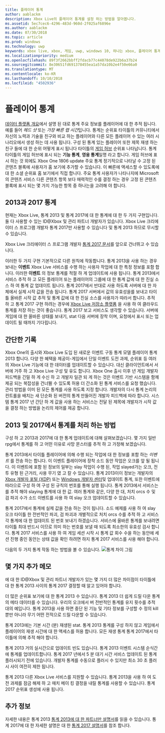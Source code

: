```yaml
---
title: 플레이어 통계
author: aablackm
description: Xbox Live의 플레이어 통계를 설정 하는 방법을 알아봅니다.
ms.assetid: 5ec7cec6-4296-483d-960d-2f025af6896e
ms.author: aablackm
ms.date: 07/30/2018
ms.topic: article
ms.prod: windows
ms.technology: uwp
keywords: xbox live, xbox, 게임, uwp, windows 10, 하나는 xbox, 플레이어 통계, 순위표
ms.localizationpriority: medium
ms.openlocfilehash: 89f3f2662bbff2fdacb77c44078de922b6a37b24
ms.sourcegitcommit: 8e30651fd691378455ea1a57da10b2e4f50e66a0
ms.translationtype: MT
ms.contentlocale: ko-KR
ms.lasthandoff: 10/10/2018
ms.locfileid: "4502936"
---
```

# <a name="player-stats"></a>플레이어 통계

[데이터 플랫폼 개요](../data-platform/data-platform.md)에서 설명 된 대로 통계 주요 정보를 플레이어에 대 한 추적 됩니다. 예를 들어 *헤드 샷* 또는 *가장 빠른 랩 시간*입니다. 통계는 순위표 타이틀의 커뮤니티에서 자신의 노력과 기술을 친구와 비교 하는 플레이어와 다른 모든 플레이어 수 있는 여러 시나리오에서 생성 하는 데 사용 됩니다. 구성 된 통계 있는 플레이어 또한 제목 재생 하는 친구 들에 대 한 순위 어떻게 표시 됩니다 타이틀의 [게임 허브](../data-platform/designing-xbox-live-experiences.md) 순위표 나타납니다. 통계 타이틀의 게임 허브에 표시 되는 **기능 통계**, **영웅 통계**일명 라고 합니다. 게임 허브에 표시 하는 것 외에도 Xbox One 1806 update 주요 통계 정기적으로 나타날 수 고정 된 콘텐츠 블록에 사용자가 홈 보기에 추가할 수 있습니다. 이 빠른에 액세스할 수 있도록에 대 한 소셜 순위표 홈 보기에서 직접 합니다. 주요 통계 사용자가 나타나지에 Microsoft의 콘텐츠 서비스 다른 콘텐츠 항목 보다 매력적인 수를 결정 하는 경우 고정 된 콘텐츠 블록에 표시 되는 몇 가지 가능한 항목 중 하나는을 고려해 야 합니다.

## <a name="stats-2013-and-2017"></a>2013과 2017 통계

현재는 Xbox Live, 통계 2013 및 통계 2017에 대 한 통계에 대 한 두 가지 구현입니다. 둘 다 사용할 수 있는 ID@Xbox 및 관리 파트너 개발자가 있습니다. Xbox Live 크리에이터 스 프로그램 개발자 통계 2017만 사용할 수 있습니다 및 통계 2013 하므로 무시할 수 있습니다.

Xbox Live 크리에이터 스 프로그램 개발자 [통계 2017 문서](stats2017.md)를 앞으로 건너뛰고 수 있습니다.

이러한 두 가지 구현 기본적으로 다른 원칙에 작동합니다. 통계 2013을 사용 하는 경우 보내는 **이벤트** Xbox Live 서비스를 수행 하는 사용자 작업에 대 한 특정 정보를 포함 합니다. 이러한 **이벤트** 의 정보 통계를 적절 하 게 업데이트에 사용 됩니다. 통계 2013에서 서비스 추적 하 고 모든 플레이어 또는 플레이어의 그룹에 대 한 통계 값에 대 한 진실 소스 하 여 통계 값 업데이트 됩니다. 통계 2017에서 반대로 사용 하도록 서버에 대 한 자체에서 실제 시작 값을 전송 됩니다. 통계 2017 서버에서 값의 유효성을를 보내고 타이틀 올바른 시작 값 추적 및 통계 값에 대 한 진실 소스를 사용자가 따라서 합니다. 추적 하 고 통계 2017 구현 하려는 경우에 [Xbox Live 저장소 플랫폼](../storage-platform/storage-platform.md) 을 사용 하 여 클라우드 통계를 저장 하는 것이 좋습니다. 통계 2017 보고 서비스도 생각할 수 있습니다. 서버에 게임에 대 한 올바른 상태를 보내기, stat 다음 서버에 장착 이며, 요청에서 표시 또는 업데이트 될 때까지 기다립니다.

## <a name="a-brief-history"></a>간단한 기록

Xbox One의 출시와 Xbox Live 도입 된 새로운 이벤트 구동 통계 모델 플레이어 통계 2013 합니다. 다양 한 혜택을 제공이-게임에서 단일 이벤트 도전 과제, 순위표 등 여러의 Xbox Live 기능에 대 한 데이터를 업데이트할 수 있습니다. 대신 클라이언트에서 서버에 거주 하 고 Xbox Live 구성 및 유도 합니다. Xbox One 출시 이후 년 게임 개발자 피드백을 긴밀 하 게 수신 하 고 개발자 일관 되 게 하는 것은 이벤트 기반 시스템을 함께 제공 되는 복잡성을 건너뛸 수 있도록 허용 더 간소화 된 통계 서비스를 요청 했습니다. 관리 방법을 이미 된 모든 통계를 사용 하도록 지정 합니다. 개발자의 다시 통계 논리의 컨트롤을 배치는 새 단순화 된 버전의 통계 만들어진 개발자 피드백에 따라 합니다. 시스템 통계 2017 년 간단 하 게 값을 사용 하는 서비스는 전달 된 제목에 개발자가 시작 값을 결정 하는 방법을 논리의 제어를 제공 합니다.

## <a name="how-stats-are-handled-in-2013-and-2017"></a>2013 및 2017에서 통계를 처리 하는 방법

구성 하 고 2013과 2017에 대 한 통계 업데이트에 대해 살펴보겠습니다. 몇 가지 일반 rpg에서 통계를 하 고 어떤 이유로 사망 몬스터를 추적 하 고 가정해 보겠습니다.

통계 2013에서 타이틀 플레이어에 의해 수행 되는 작업에 대 한 정보를 포함 하는 *이벤트* 를 전송 하는 합니다. 이 이벤트 플레이어에 장착 소드 동안 작업은 오크를 앞 될 됩니다. 이 이벤트에 포함 된 정보의 일부는 slay 작업이 수행 된, 작업 slayed가는 오크, 전투 유형 된 근거리, 사용 무기 였 고 칼 수 있습니다. 통계 2013이이 정보는 개발자의 [Xbox 개발자 포털 (XDP)](https://xdp.xboxlive.com/User/Contact/MyAccess?selectedMenu=devaccounts) 또는 [Windows 개발자 센터](https://developer.microsoft.com/en-us/windows)및 업데이트 통계, 또한 이벤트에 따라으로 구성 하 여 구성 된 규칙의 번호를 통해 실행 됩니다. 통계 2013에서 서비스는를 추적 해야 slaying 통계에 대 한 값. 여러 통계와 같은, 다양 한 대, 처치 orcs 수 및 검 파괴 수가 소드 이벤트를 사용 하 여 slay 오크 업데이트할 수 있습니다.

통계 2017에서 통계에 실제 값을 전송 하는 것이 됩니다. 소드 예제를 사용 하 여 slay 오크 타이틀 한 전반적인 파괴, 검 파괴과 개별적으로 처치 orcs 수를 추적 하 고 서비스 각 통계에 대 한 업데이트 된 번호 보내기 하겠습니다. 서비스에 올바른 통계를 보내려면 타이틀 최대 반드시 이므로 의미 하는 번호를 보낼 때 되도록 최소한의 유효성 검사 합니다. 통계 2017 서비스를 사용 하 여 게임 세션 시작 시 통계 값 회수 수을 하는 동안에 세션 진행 중인 동안는 상태 값을 확인 하려면 하지 통계 2017 서비스를 사용 해야 합니다.

다음의 두 가지 통계 작동 하는 방법을 볼 수 있습니다.
![통계 차이 그림](../images/stats/Stats2013-7DiagramColored.jpg)

## <a name="a-few-more-notes"></a>몇 가지 추가 메모

에 대 한 ID@Xbox 및 관리 파트너 개발자가 있는 몇 가지 더 많은 차이점이 타이틀에 대 한 통계 2013 사이의 통계 2017 결정할 때 알고 있어야 합니다.

더 많은 순위표 보기에 대 한 통계 2013 수 있습니다.
통계 2013 더 쉽게 드릴 다운 통계의 메타 데이터를 수 있습니다. 우리의 오크에서 버 전반적인 통계를 유지 횟수를 추적 대의 예입니다. 통계 2013을 사용 하면 중단 된 기능 및 기타 정보를 구성할 수 정의 kill 뿐만 아니라 무기 어떤 전적으로 드릴 다운할 수 있습니다.

통계 2013에는 기본 시간 (분) 재생된 stat. 통계 2013 통계를 구성 하지 않고 게임에서 플레이어의 재생 시간에 대 한 액세스를 허용 합니다. 모든 재생 통계 통계 2017에서 타이틀에 의해 추적 해야 합니다.

통계 2013 거의 실시간으로 업데이트 빈도 있습니다.
통계 2013 이벤트 시스템 순식간에 통계를 업데이트합니다. 통계 2017 년에서 5 분 대기 시간 서비스 업데이트 된 통계 플러시되기 전에 있습니다. 개발자 통계를 수동으로 플러시 수 있지만 최소 30 초 플러시 사이 여전히 제한 됩니다.

통계 2013 다른 Xbox Live 서비스를 지원할 수 있습니다.
통계 2013을 사용 하 여 도전 과제를 잠금 해제 하 고 매치 메이 킹 결정을 내릴 통계를 사용할 수 있습니다. 통계 2017 순위표 생성에 사용 됩니다.

## <a name="further-reading"></a>추가 정보

자세한 내용은 통계 2013 [통계 2013에 대 한 파트너만 설명서](https://developer.microsoft.com/en-us/games/xbox/docs/xboxlive/xbox-live-partners/event-driven-data-platform/user-stats)를 읽을 수 있습니다.
통계 2017에 대 한 자세한 설명은 대 한 [통계 2017 설명서](stats2017.md)를 참조 합니다.